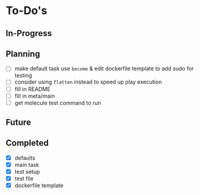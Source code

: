 To-Do's
=======

In-Progress
-----------

Planning
--------

- [ ] make default task use `become` & edit dockerfile template to add sudo for testing
- [ ] consider using `flatten` instead to speed up play execution
- [ ] fill in README
- [ ] fill in meta/main
- [ ] get molecule test command to run

Future
------

Completed
---------

- [x] defaults
- [x] main task
- [x] test setup
- [x] test file
- [x] dockerfile template